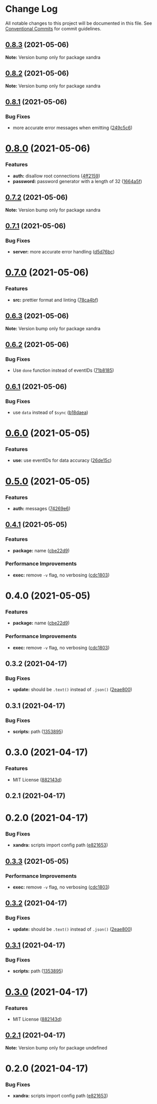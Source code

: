 # Change Log

All notable changes to this project will be documented in this file.
See [Conventional Commits](https://conventionalcommits.org) for commit guidelines.

## [0.8.3](https://github.com/oadpoaw/sloshdb/compare/v0.8.2...v0.8.3) (2021-05-06)

**Note:** Version bump only for package xandra





## [0.8.2](https://github.com/oadpoaw/sloshdb/compare/v0.8.1...v0.8.2) (2021-05-06)

**Note:** Version bump only for package xandra





## [0.8.1](https://github.com/oadpoaw/sloshdb/compare/v0.8.0...v0.8.1) (2021-05-06)


### Bug Fixes

* more accurate error messages when emitting ([249c5c6](https://github.com/oadpoaw/sloshdb/commit/249c5c6efb2435bcd389f9fb22d671e4bc6228f0))





# [0.8.0](https://github.com/oadpoaw/sloshdb/compare/v0.7.2...v0.8.0) (2021-05-06)


### Features

* **auth:** disallow root connections ([4ff2159](https://github.com/oadpoaw/sloshdb/commit/4ff21594bf6d19c7eb42fc072db0fac41ecb8b54))
* **password:** password generator with a length of 32 ([1664a5f](https://github.com/oadpoaw/sloshdb/commit/1664a5fcfa84b1a6b3a54afc3ed7034b9f2fb011))





## [0.7.2](https://github.com/oadpoaw/sloshdb/compare/v0.7.1...v0.7.2) (2021-05-06)

**Note:** Version bump only for package xandra





## [0.7.1](https://github.com/oadpoaw/sloshdb/compare/v0.7.0...v0.7.1) (2021-05-06)


### Bug Fixes

* **server:** more accurate error handling ([d5d76bc](https://github.com/oadpoaw/sloshdb/commit/d5d76bcbb086759aaac178a285be354e60c6ff4c))





# [0.7.0](https://github.com/oadpoaw/sloshdb/compare/v0.6.3...v0.7.0) (2021-05-06)


### Features

* **src:** prettier format and linting ([78ca4bf](https://github.com/oadpoaw/sloshdb/commit/78ca4bf16a93440173bd2cc12995a8099d47db03))





## [0.6.3](https://github.com/oadpoaw/sloshdb/compare/v0.6.2...v0.6.3) (2021-05-06)

**Note:** Version bump only for package xandra





## [0.6.2](https://github.com/oadpoaw/sloshdb/compare/v0.6.1...v0.6.2) (2021-05-06)


### Bug Fixes

* Use `done` function instead of eventIDs ([71b8185](https://github.com/oadpoaw/sloshdb/commit/71b818527f2723035c8a997e913bcd3dabfdd482))





## [0.6.1](https://github.com/oadpoaw/sloshdb/compare/v0.6.0...v0.6.1) (2021-05-06)


### Bug Fixes

* use `data` instead of `$sync` ([b18daea](https://github.com/oadpoaw/sloshdb/commit/b18daea5bb3326005477b36f6676180ee0177d16))





# [0.6.0](https://github.com/oadpoaw/sloshdb/compare/v0.5.0...v0.6.0) (2021-05-05)


### Features

* **use:** use eventIDs for data accuracy ([26de15c](https://github.com/oadpoaw/sloshdb/commit/26de15c18cae1117bc9eb8f3654d12286c29469c))





# [0.5.0](https://github.com/oadpoaw/sloshdb/compare/v0.4.1...v0.5.0) (2021-05-05)


### Features

* **auth:** messages ([74269e6](https://github.com/oadpoaw/sloshdb/commit/74269e61abb30036462c40384bfb3be004c2bdf1))





## [0.4.1](https://github.com/oadpoaw/sloshdb/compare/v0.3.2...v0.4.1) (2021-05-05)


### Features

* **package:** name ([cbe22d9](https://github.com/oadpoaw/sloshdb/commit/cbe22d93414970fa9f37efbb489a6c42fd66bee7))


### Performance Improvements

* **exec:** remove `-v` flag, no verbosing ([cdc1803](https://github.com/oadpoaw/sloshdb/commit/cdc1803f8acecb9b0116c782fcab36a2292d3ae4))





# 0.4.0 (2021-05-05)


### Features

* **package:** name ([cbe22d9](https://github.com/oadpoaw/sloshdb/commit/cbe22d93414970fa9f37efbb489a6c42fd66bee7))


### Performance Improvements

* **exec:** remove `-v` flag, no verbosing ([cdc1803](https://github.com/oadpoaw/sloshdb/commit/cdc1803f8acecb9b0116c782fcab36a2292d3ae4))



## 0.3.2 (2021-04-17)


### Bug Fixes

* **update:** should be `.text()` instead of `.json()` ([2eae800](https://github.com/oadpoaw/sloshdb/commit/2eae800406e42ddc9579aa6c90bac9baec84fefe))



## 0.3.1 (2021-04-17)


### Bug Fixes

* **scripts:** path ([1353895](https://github.com/oadpoaw/sloshdb/commit/13538955fb903952e28f8b1bd92bcfeda5b1d4dc))



# 0.3.0 (2021-04-17)


### Features

* MIT License ([882143d](https://github.com/oadpoaw/sloshdb/commit/882143d51fa733193be70335fd1efed7abf4a882))



## 0.2.1 (2021-04-17)



# 0.2.0 (2021-04-17)


### Bug Fixes

* **xandra:** scripts import config path ([e821653](https://github.com/oadpoaw/sloshdb/commit/e821653a1f2d67b5de80688efb15b494621513eb))





## [0.3.3](https://github.com/oadpoaw/sloshdb/compare/v0.3.2...v0.3.3) (2021-05-05)


### Performance Improvements

* **exec:** remove `-v` flag, no verbosing ([cdc1803](https://github.com/oadpoaw/sloshdb/commit/cdc1803f8acecb9b0116c782fcab36a2292d3ae4))





## [0.3.2](https://github.com/oadpoaw/sloshdb/compare/v0.3.1...v0.3.2) (2021-04-17)


### Bug Fixes

* **update:** should be `.text()` instead of `.json()` ([2eae800](https://github.com/oadpoaw/sloshdb/commit/2eae800406e42ddc9579aa6c90bac9baec84fefe))





## [0.3.1](https://github.com/oadpoaw/sloshdb/compare/v0.3.0...v0.3.1) (2021-04-17)


### Bug Fixes

* **scripts:** path ([1353895](https://github.com/oadpoaw/sloshdb/commit/13538955fb903952e28f8b1bd92bcfeda5b1d4dc))





# [0.3.0](https://github.com/oadpoaw/sloshdb/compare/v0.2.1...v0.3.0) (2021-04-17)


### Features

* MIT License ([882143d](https://github.com/oadpoaw/sloshdb/commit/882143d51fa733193be70335fd1efed7abf4a882))





## [0.2.1](https://github.com/oadpoaw/sloshdb/compare/v0.2.0...v0.2.1) (2021-04-17)

**Note:** Version bump only for package undefined





# 0.2.0 (2021-04-17)


### Bug Fixes

* **xandra:** scripts import config path ([e821653](https://github.com/oadpoaw/sloshdb/commit/e821653a1f2d67b5de80688efb15b494621513eb))
